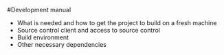 #Development manual
- What is needed and how to get the project to build on a fresh machine
- Source control client and access to source control
- Build environment
- Other necessary dependencies
